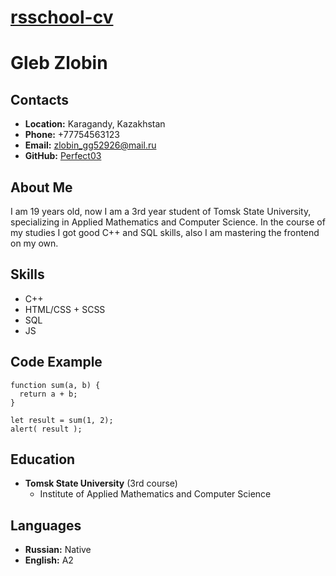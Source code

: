 # **[rsschool-cv](https://github.com/Perfect03/rsschool-cv)**

# **Gleb Zlobin**

## **Contacts**

* **Location:** Karagandy, Kazakhstan
* **Phone:** +77754563123
* **Email:** zlobin_gg52926@mail.ru
* **GitHub:** [Perfect03](https://github.com/Perfect03)

## **About Me**

I am 19 years old, now I am a 3rd year student of Tomsk State University, specializing in Applied Mathematics and Computer Science. In the course of my studies I got good C++ and SQL skills, also I am mastering the frontend on my own.

## **Skills**

* C++
* HTML/CSS + SCSS
* SQL
* JS

## **Code Example**

```
function sum(a, b) {
  return a + b;
}

let result = sum(1, 2);
alert( result );
```

## **Education**
* **Tomsk State University** (3rd course)
    + Institute of Applied Mathematics and Computer Science

## **Languages**

* **Russian:** Native
* **English:** A2